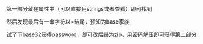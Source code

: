 第一部分藏在属性中（可以直接用strings或者查看）即可找到

然后发现最后有一串字符以=结尾，预知为base家族

试了下base32获得password，即可改后缀为zip，用密码解压即可获得第二部分